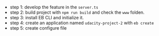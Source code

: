 - step 1: develop the feature in the `server.ts`
- step 2: build project with `npm run build` and check the `www` folden.
- step 3: install EB CLI and initialize it.
- step 4: create an application named `udacity-project-2` with `eb create`
- step 5: create configure file